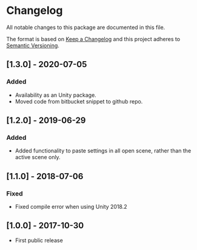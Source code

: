 # Changelog
All notable changes to this package are documented in this file.

The format is based on [Keep a Changelog](http://keepachangelog.com/en/1.0.0/)
and this project adheres to [Semantic Versioning](http://semver.org/spec/v2.0.0.html).
 
## [1.3.0] - 2020-07-05
### Added
 - Availability as an Unity package.
 - Moved code from bitbucket snippet to github repo.

## [1.2.0] - 2019-06-29
### Added
 - Added functionality to paste settings in all open scene, rather than the active scene only.

## [1.1.0] - 2018-07-06
### Fixed
 - Fixed compile error when using Unity 2018.2

## [1.0.0] - 2017-10-30
 - First public release
